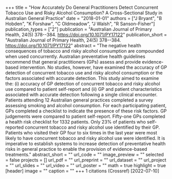 +++
title = "How Accurately Do General Practitioners Detect Concurrent Tobacco Use and Risky Alcohol Consumption? A Cross-Sectional Study in Australian General Practice"
date = "2018-01-01"
authors = ["J Bryant", "B Hobden", "K Forshaw", "C Oldmeadow", "J Walsh", "R Sanson-Fisher"]
publication_types = ["2"]
publication = "Australian Journal of Primary Health, 24(5) 378--384. https://doi.org/10.1071/PY17122"
publication_short = "Australian Journal of Primary Health, 24(5) 378--384. https://doi.org/10.1071/PY17122"
abstract = "The negative health consequences of tobacco and risky alcohol consumption are compounded when used concurrently. Australian preventative health guidelines recommend that general practitioners (GPs) assess and provide evidence-based intervention. No studies, however, have examined the accuracy of GP detection of concurrent tobacco use and risky alcohol consumption or the factors associated with accurate detection. This study aimed to examine the: (i) accuracy of GP detection of concurrent tobacco and risky alcohol use compared to patient self-report and (ii) GP and patient characteristics associated with accurate detection following a single clinical encounter. Patients attending 12 Australian general practices completed a survey assessing smoking and alcohol consumption. For each participating patient, GPs completed a checklist to indicate the presence of these risk factors. GP judgements were compared to patient self-report. Fifty-one GPs completed a health risk checklist for 1332 patients. Only 23% of patients who self-reported concurrent tobacco and risky alcohol use identified by their GP. Patients who visited their GP four to six times in the last year were most likely to have concurrent tobacco and risky alcohol use were identified. It is imperative to establish systems to increase detection of preventative health risks in general practice to enable the provision of evidence-based treatments."
abstract_short = ""
url_code = ""
image_preview = ""
selected = false
projects = []
url_pdf = ""
url_preprint = ""
url_dataset = ""
url_project = ""
url_slides = ""
url_video = ""
url_poster = ""
math = true
highlight = true
[header]
image = ""
caption = ""
+++
1 citations (Crossref) [2022-07-10]
